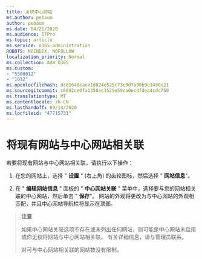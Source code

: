 ```yaml
---
title: 关联中心网站
ms.author: pebaum
author: pebaum
ms.date: 04/21/2020
ms.audience: ITPro
ms.topic: article
ms.service: o365-administration
ROBOTS: NOINDEX, NOFOLLOW
localization_priority: Normal
ms.collection: Adm_O365
ms.custom:
- "5300012"
- "1012"
ms.openlocfilehash: dc81648caee1d824e525c73c9d7a90b9e1490e21
ms.sourcegitcommit: c6692ce0fa1358ec3529e59ca0ecdfdea4cdc759
ms.translationtype: MT
ms.contentlocale: zh-CN
ms.lasthandoff: 09/14/2020
ms.locfileid: "47715731"
---
```

# <a name="associate-existing-site-with-a-hub-site"></a>将现有网站与中心网站相关联

若要将现有网站与中心网站相关联，请执行以下操作：
  
1. 在您的网站上，选择 " **设置** " (右上角) 的齿轮图标，然后选择 " **网站信息**"。

2. 在 " **编辑网站信息** " 面板的 " **中心网站关联** " 菜单中，选择要与您的网站相关联的中心网站，然后单击 " **保存**"。 网站的外观将更改为与中心网站的外观相匹配，并且中心网站导航栏将显示在顶部。

>**注意**
>
>如果中心网站关联选项不存在或未列出任何网站，则可能是中心网站未启用或你无权将网站与中心网站相关联。 有关详细信息，请与管理员联系。
>
>对可与中心网站相关联的网站数没有限制。
  